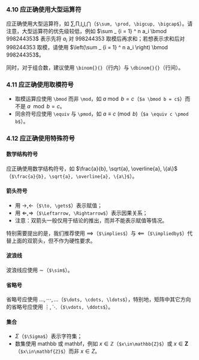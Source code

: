 ### 4.10 应正确使用大型运算符

应正确使用大型运算符，如 $\sum, \prod, \bigcup, \bigcap$（`$\sum, \prod, \bigcup, \bigcap$`）。请注意，大型运算符的优先级较低，例如 $\sum _ {i = 1} ^ n a_i \bmod 998244353$ 表示先将 $a_i$ 对 $998244353$ 取模后再求和；若想表示求和后对 $998244353$ 取模，请使用 $\left(\sum _ {i = 1} ^ n a_i \right) \bmod 998244353$。

同时，对于组合数，建议使用 `\binom{}{}`（行内）与 `\dbinom{}{}`（行间）。

### 4.11 应正确使用取模符号

- 取模运算应使用 `\bmod` 而非 `\mod`，如 $a \bmod b = c$（`$a \bmod b = c$`）而不是 $a\mod b=c$。
- 同余符号应使用 `\equiv` 与 `\pmod`，如 $a \equiv c \pmod b$（`$a \equiv c \pmod b$`）。

### 4.12 应正确使用特殊符号

#### 数学结构符号

应正确使用数学结构符号，如 $\frac{a}{b}, \sqrt{a}, \overline{a}, \{a\}$（`$\frac{a}{b}, \sqrt{a}, \overline{a}, \{a\}$`）。

#### 箭头符号

- 用 $\to, \gets$（`$\to, \gets$`）表示赋值；
- 用 $\Leftarrow, \Rightarrow$（`$\Leftarrow, \Rightarrow$`）表示因果关系；
- 注意：双箭头一般仅用于结论的推出，而并不能表示赋值等情况。

特别需要提出的是，我们推荐使用 $\implies$（`$\implies$`）与 $\impliedby$（`$\impliedby$`）代替上面的双箭头，但不作为硬性要求。

#### 波浪线

波浪线应使用 $\sim$（`$\sim$`）。

#### 省略号

省略号应使用 $\dots, \cdots, \ldots$（`$\dots, \cdots, \ldots$`），特别地，矩阵中其它方向的省略号应使用 $\vdots, \ddots$（`$\vdots, \ddots$`）。

#### 集合

- $\Sigma$（`$\Sigma$`）表示字符集；
- 数集使用 mathbb 或 mathbf，例如 $x\in\mathbb{Z}$（`$x\in\mathbb{Z}$`）或 $x\in\mathbf{Z}$（`$x\in\mathbf{Z}$`）而非 $x\in Z$。
